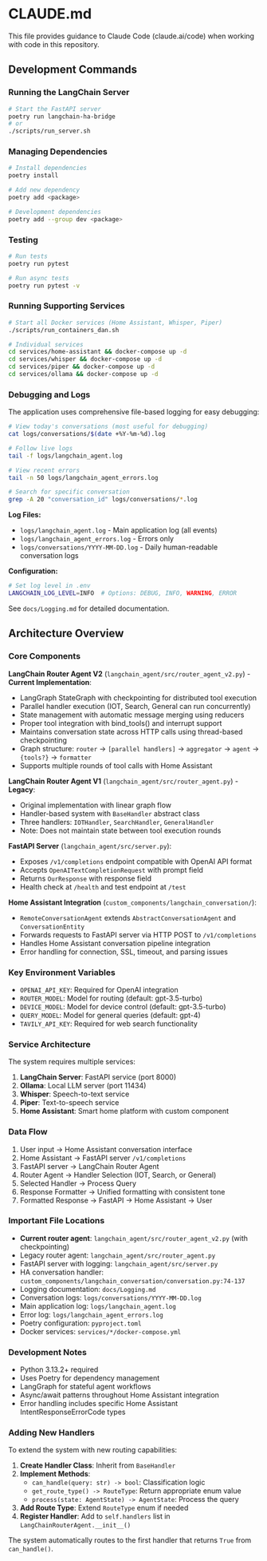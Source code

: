 # CLAUDE.md

This file provides guidance to Claude Code (claude.ai/code) when working with code in this repository.

## Development Commands

### Running the LangChain Server
```bash
# Start the FastAPI server
poetry run langchain-ha-bridge
# or
./scripts/run_server.sh
```

### Managing Dependencies
```bash
# Install dependencies
poetry install

# Add new dependency
poetry add <package>

# Development dependencies
poetry add --group dev <package>
```

### Testing
```bash
# Run tests
poetry run pytest

# Run async tests
poetry run pytest -v
```

### Running Supporting Services
```bash
# Start all Docker services (Home Assistant, Whisper, Piper)
./scripts/run_containers_dan.sh

# Individual services
cd services/home-assistant && docker-compose up -d
cd services/whisper && docker-compose up -d
cd services/piper && docker-compose up -d
cd services/ollama && docker-compose up -d
```

### Debugging and Logs

The application uses comprehensive file-based logging for easy debugging:

```bash
# View today's conversations (most useful for debugging)
cat logs/conversations/$(date +%Y-%m-%d).log

# Follow live logs
tail -f logs/langchain_agent.log

# View recent errors
tail -n 50 logs/langchain_agent_errors.log

# Search for specific conversation
grep -A 20 "conversation_id" logs/conversations/*.log
```

**Log Files:**
- `logs/langchain_agent.log` - Main application log (all events)
- `logs/langchain_agent_errors.log` - Errors only
- `logs/conversations/YYYY-MM-DD.log` - Daily human-readable conversation logs

**Configuration:**
```bash
# Set log level in .env
LANGCHAIN_LOG_LEVEL=INFO  # Options: DEBUG, INFO, WARNING, ERROR
```

See `docs/Logging.md` for detailed documentation.

## Architecture Overview

### Core Components

**LangChain Router Agent V2** (`langchain_agent/src/router_agent_v2.py`) - **Current Implementation**:
- LangGraph StateGraph with checkpointing for distributed tool execution
- Parallel handler execution (IOT, Search, General can run concurrently)
- State management with automatic message merging using reducers
- Proper tool integration with bind_tools() and interrupt support
- Maintains conversation state across HTTP calls using thread-based checkpointing
- Graph structure: `router` → `[parallel handlers]` → `aggregator` → `agent` → `{tools?}` → `formatter`
- Supports multiple rounds of tool calls with Home Assistant

**LangChain Router Agent V1** (`langchain_agent/src/router_agent.py`) - **Legacy**:
- Original implementation with linear graph flow
- Handler-based system with `BaseHandler` abstract class
- Three handlers: `IOTHandler`, `SearchHandler`, `GeneralHandler`
- Note: Does not maintain state between tool execution rounds

**FastAPI Server** (`langchain_agent/src/server.py`):
- Exposes `/v1/completions` endpoint compatible with OpenAI API format
- Accepts `OpenAITextCompletionRequest` with prompt field
- Returns `OurResponse` with response field
- Health check at `/health` and test endpoint at `/test`

**Home Assistant Integration** (`custom_components/langchain_conversation/`):
- `RemoteConversationAgent` extends `AbstractConversationAgent` and `ConversationEntity`
- Forwards requests to FastAPI server via HTTP POST to `/v1/completions`
- Handles Home Assistant conversation pipeline integration
- Error handling for connection, SSL, timeout, and parsing issues

### Key Environment Variables
- `OPENAI_API_KEY`: Required for OpenAI integration
- `ROUTER_MODEL`: Model for routing (default: gpt-3.5-turbo)
- `DEVICE_MODEL`: Model for device control (default: gpt-3.5-turbo) 
- `QUERY_MODEL`: Model for general queries (default: gpt-4)
- `TAVILY_API_KEY`: Required for web search functionality

### Service Architecture
The system requires multiple services:
1. **LangChain Server**: FastAPI service (port 8000)
2. **Ollama**: Local LLM server (port 11434)
3. **Whisper**: Speech-to-text service
4. **Piper**: Text-to-speech service
5. **Home Assistant**: Smart home platform with custom component

### Data Flow
1. User input → Home Assistant conversation interface
2. Home Assistant → FastAPI server `/v1/completions`
3. FastAPI server → LangChain Router Agent
4. Router Agent → Handler Selection (IOT, Search, or General)
5. Selected Handler → Process Query
6. Response Formatter → Unified formatting with consistent tone
7. Formatted Response → FastAPI → Home Assistant → User

### Important File Locations
- **Current router agent**: `langchain_agent/src/router_agent_v2.py` (with checkpointing)
- Legacy router agent: `langchain_agent/src/router_agent.py`
- FastAPI server with logging: `langchain_agent/src/server.py`
- HA conversation handler: `custom_components/langchain_conversation/conversation.py:74-137`
- Logging documentation: `docs/Logging.md`
- Conversation logs: `logs/conversations/YYYY-MM-DD.log`
- Main application log: `logs/langchain_agent.log`
- Error log: `logs/langchain_agent_errors.log`
- Poetry configuration: `pyproject.toml`
- Docker services: `services/*/docker-compose.yml`

### Development Notes
- Python 3.13.2+ required
- Uses Poetry for dependency management
- LangGraph for stateful agent workflows
- Async/await patterns throughout Home Assistant integration
- Error handling includes specific Home Assistant IntentResponseErrorCode types

### Adding New Handlers
To extend the system with new routing capabilities:

1. **Create Handler Class**: Inherit from `BaseHandler`
2. **Implement Methods**:
   - `can_handle(query: str) -> bool`: Classification logic
   - `get_route_type() -> RouteType`: Return appropriate enum value
   - `process(state: AgentState) -> AgentState`: Process the query
3. **Add Route Type**: Extend `RouteType` enum if needed
4. **Register Handler**: Add to `self.handlers` list in `LangChainRouterAgent.__init__()`

The system automatically routes to the first handler that returns `True` from `can_handle()`.